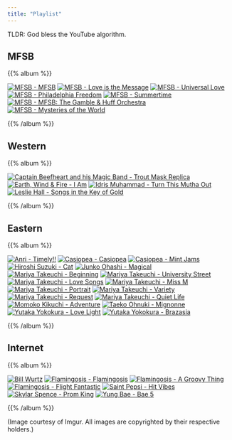 ```yaml
---
title: "Playlist"
---
```


TLDR: God bless the YouTube algorithm.

## MFSB

{{% album %}}

[![MFSB - MFSB](https://i.imgur.com/zfWo51a.jpg)](https://www.discogs.com/MFSB-MFSB/master/114831)
[![MFSB - Love is the Message](https://i.imgur.com/CgZ0XPR.jpg)](https://www.discogs.com/MFSB-Love-Is-The-Message/master/114829)
[![MFSB - Universal Love](https://i.imgur.com/NIRbb61.jpg)](https://www.discogs.com/MFSB-Universal-Love/master/143504)
[![MFSB - Philadelphia Freedom](https://i.imgur.com/TDggLd4.jpg)](https://www.discogs.com/MFSB-Philadelphia-Freedom/master/143503)
[![MFSB - Summertime](https://i.imgur.com/n6D7phx.jpg)](https://www.discogs.com/MFSB-Summertime/master/143505)
[![MFSB - MFSB: The Gamble & Huff Orchestra](https://i.imgur.com/W8Gs8p2.jpg)](https://www.discogs.com/MFSB-MFSBGamble-Huff-Orchestra/master/143502)
[![MFSB - Mysteries of the World](https://i.imgur.com/JepdaEf.jpg)](https://www.discogs.com/MFSB-Mysteries-Of-The-World/master/143501)

{{% /album %}}

## Western

{{% album %}}

[![Captain Beefheart and his Magic Band - Trout Mask Replica](https://i.imgur.com/DtnM9Ff.jpg)](https://www.discogs.com/Captain-Beefheart-His-Magic-Band-Trout-Mask-Replica/master/463963)
[![Earth, Wind & Fire - I Am](https://i.imgur.com/aNJ7I14.jpg)](https://www.discogs.com/Earth-Wind-Fire-I-Am/master/99478)
[![Idris Muhammad - Turn This Mutha Out](https://i.imgur.com/NKGvBK3.jpg)](https://www.discogs.com/Idris-Muhammad-Turn-This-Mutha-Out/master/59109)
[![Leslie Hall - Songs in the Key of Gold](https://i.imgur.com/0PrmDXI.jpg)](https://www.discogs.com/Leslie-Hall-Songs-In-The-Key-Of-Gold/master/803805)

{{% /album %}}

## Eastern

{{% album %}}

[![Anri - Timely!!](https://i.imgur.com/yR4Rg8F.jpg)](https://www.discogs.com/Anri-Timely/master/965114)
[![Casiopea - Casiopea](https://i.imgur.com/HCZqVZF.jpg)](https://www.discogs.com/Casiopea-Casiopea/master/851695)
[![Casiopea - Mint Jams](https://i.imgur.com/gwihBNL.jpg)](https://www.discogs.com/Casiopea-Mint-Jams/master/287930)
[![Hiroshi Suzuki - Cat](https://i.imgur.com/Xyycyn9.jpg)](https://www.discogs.com/Hiroshi-Suzuki-Cat/master/751454)
[![Junko Ohashi - Magical](https://i.imgur.com/VLXsJjo.jpg)](https://www.discogs.com/Junko-Ohashi-Magical/master/1455912)
[![Mariya Takeuchi - Beginning](https://i.imgur.com/6StlFYE.jpg)](https://www.discogs.com/Mariya-Takeuchi-Beginning/master/1391096)
[![Mariya Takeuchi - University Street](https://i.imgur.com/Lfw2QVH.jpg)](https://www.discogs.com/Mariya-Takeuchi-University-Street/master/1391097)
[![Mariya Takeuchi - Love Songs](https://i.imgur.com/q1yY3rW.jpg)](https://www.discogs.com/Mariya-Takeuchi-Love-Songs/master/1254126)
[![Mariya Takeuchi - Miss M](https://i.imgur.com/z9Duz7v.jpg)](https://www.discogs.com/%E7%AB%B9%E5%86%85%E3%81%BE%E3%82%8A%E3%82%84-Miss-M/master/1005067)
[![Mariya Takeuchi - Portrait](https://i.imgur.com/h9StuZO.jpg)](https://www.discogs.com/%E7%AB%B9%E5%86%85%E3%81%BE%E3%82%8A%E3%82%84-Portrait-%E3%83%9D%E3%83%BC%E3%83%88%E3%83%AC%E3%82%A4%E3%83%88/master/932826)
[![Mariya Takeuchi - Variety](https://i.imgur.com/GMaxjXG.jpg)](https://www.discogs.com/Mariya-Takeuchi-Variety/master/606606)
[![Mariya Takeuchi - Request](https://i.imgur.com/F8sUjgf.jpg)](https://www.discogs.com/Mariya-Takeuchi-Request/master/1024147)
[![Mariya Takeuchi - Quiet Life](https://i.imgur.com/VwzgsQ9.jpg)](https://www.discogs.com/Mariya-Takeuchi-Quiet-Life/master/1587653)
[![Momoko Kikuchi - Adventure](https://i.imgur.com/aJtSezV.jpg)](https://www.discogs.com/Momoko-Kikuchi-Adventure/master/618385)
[![Taeko Ohnuki - Mignonne](https://i.imgur.com/gB7e1v5.jpg)](https://www.discogs.com/Taeko-Ohnuki-Mignonne/master/530233)
[![Yutaka Yokokura - Love Light](https://i.imgur.com/j3A7gDG.jpg)](https://www.discogs.com/Yutaka-Yokokura-Love-Light/master/302661)
[![Yutaka Yokokura - Brazasia](https://i.imgur.com/nvtAxiz.jpg)](https://www.discogs.com/Yutaka-Brazasia/master/650541)

{{% /album %}}

## Internet

{{% album %}}

[![Bill Wurtz](https://i.imgur.com/uGyL0bl.jpg)](https://billwurtz.com/songs.html)
[![Flamingosis - Flamingosis](https://i.imgur.com/iplEiJE.jpg)](https://www.discogs.com/Flamingosis-Flamingosis/release/8894997)
[![Flamingosis - A Groovy Thing](https://i.imgur.com/gNjUkPw.jpg)](https://www.discogs.com/Flamingosis-A-Groovy-Thing/release/11794683)
[![Flamingosis - Flight Fantastic](https://i.imgur.com/BHe1PmC.jpg)](https://www.discogs.com/Flamingosis-Flight-Fantastic/release/12337928)
[![Saint Pepsi - Hit Vibes](https://i.imgur.com/iaHL3Y2.jpg)](https://www.discogs.com/Saint-Pepsi-Hit-Vibes/master/710738)
[![Skylar Spence - Prom King](https://i.imgur.com/2jyfCnU.jpg)](https://www.discogs.com/Skylar-Spence-Prom-King/master/886864)
[![Yung Bae - Bae 5](https://i.imgur.com/lTRhibF.jpg)](https://www.discogs.com/Yung-Bae-Bae-5/master/1581145)

{{% /album %}}

(Image courtesy of Imgur. All images are copyrighted by their
respective holders.)
